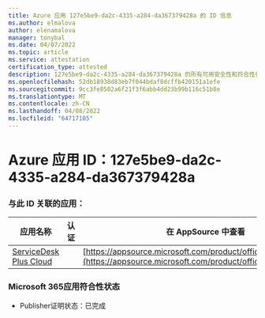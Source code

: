 ```yaml
---
title: Azure 应用 127e5be9-da2c-4335-a284-da367379428a 的 ID 信息
ms.author: elmalova
author: elenamalova
manager: tonybal
ms.date: 04/07/2022
ms.topic: article
ms.service: attestation
certification_type: attested
description: 127e5be9-da2c-4335-a284-da367379428a 的所有可用安全性和符合性信息信息。
ms.openlocfilehash: 52db18938d83eb7f044bdaf8dcffb420151a1efe
ms.sourcegitcommit: 9cc3fe8502a6f21f3f6abb4dd23b99b116c51b8e
ms.translationtype: MT
ms.contentlocale: zh-CN
ms.lasthandoff: 04/08/2022
ms.locfileid: "64717105"
---
```

# <a name="azure-app-id-127e5be9-da2c-4335-a284-da367379428a"></a>Azure 应用 ID：127e5be9-da2c-4335-a284-da367379428a


### <a name="apps-associated-with-this-id"></a>与此 ID 关联的应用：
| **应用名称** | **认证** | **在 AppSource 中查看** |
|--------------|---------------|-----------------------|
| [ServiceDesk Plus Cloud](../forward/WA200000037.md) |  | [https://appsource.microsoft.com/product/office/WA200000037](https://appsource.microsoft.com/product/office/WA200000037) |

### <a name="microsoft-365-app-compliance-status"></a>Microsoft 365应用符合性状态
- Publisher证明状态：已完成
